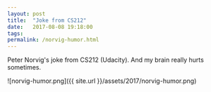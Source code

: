 ```yaml
---
layout: post
title:  "Joke from CS212"
date:   2017-08-08 19:18:00
tags:
permalink: /norvig-humor.html
---
```


Peter Norvig's joke from CS212 (Udacity).
And my brain really hurts sometimes.

![norvig-humor.png]({{ site.url }}/assets/2017/norvig-humor.png)
